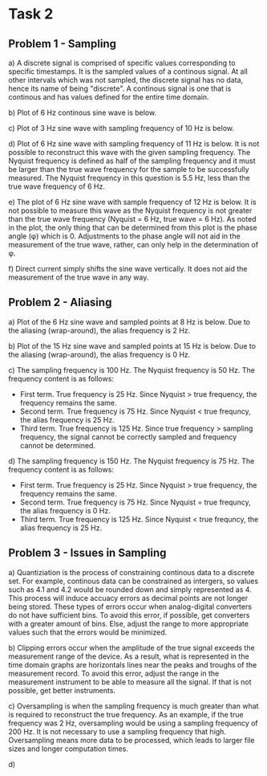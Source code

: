 # Task 2  

## Problem 1 - Sampling
a) A discrete signal is comprised of specific values corresponding to specific timestamps. It is the sampled values of a continous signal. At all other intervals which was not sampled, the discrete signal has no data, hence its name of being "discrete". A continous signal is one that is continous and has values defined for the entire time domain.  

b) Plot of 6 Hz continous sine wave is below.  

c) Plot of 3 Hz sine wave with sampling frequency of 10 Hz is below.  

d) Plot of 6 Hz sine wave with sampling frequency of 11 Hz is below. It is not possible to reconstruct this wave with the given sampling frequency. The Nyquist frequency is defined as half of the sampling frequency and it must be larger than the true wave frequency for the sample to be successfully measured. The Nyquist frequency in this question is 5.5 Hz, less than the true wave frequency of 6 Hz.   

e) The plot of 6 Hz sine wave with sample frequency of 12 Hz is below. It is not possible to measure this wave as the Nyquist frequency is not greater than the true wave frequency (Nyquist = 6 Hz, true wave = 6 Hz). As noted in the plot, the only thing that can be determined from this plot is the phase angle (φ) which is 0. Adjustments to the phase angle will not aid in the measurement of the true wave, rather, can only help in the determination of φ.  

f) Direct current simply shifts the sine wave vertically. It does not aid the measurement of the true wave in any way.  

## Problem 2 - Aliasing 
a) Plot of the 6 Hz sine wave and sampled points at 8 Hz is below. Due to the aliasing (wrap-around), the alias frequency is 2 Hz.  

b) Plot of the 15 Hz sine wave and sampled points at 15 Hz is below. Due to the aliasing (wrap-around), the alias frequency is 0 Hz.  

c) The sampling frequency is 100 Hz. The Nyquist frequency is 50 Hz. The frequency content is as follows:
* First term. True frequency is 25 Hz. Since Nyquist > true frequency, the frequency remains the same.
* Second term. True frequency is 75 Hz. Since Nyquist < true frequncy, the alias frequency is 25 Hz. 
* Third term. True frequency is 125 Hz. Since true frequency > sampling frequency, the signal cannot be correctly sampled and frequency cannot be determined.  

d) The sampling frequency is 150 Hz. The Nyquist frequency is 75 Hz. The frequency content is as follows:
* First term. True frequency is 25 Hz. Since Nyquist > true frequency, the frequency remains the same.
* Second term. True frequency is 75 Hz. Since Nyquist = true frequncy, the alias frequency is 0 Hz. 
* Third term. True frequency is 125 Hz. Since Nyquist < true frequncy, the alias frequency is 25 Hz.  

## Problem 3 - Issues in Sampling
a) Quantiziation is the process of constraining continous data to a discrete set. For example, continous data can be constrained as intergers, so values such as 4.1 and 4.2 would be rounded down and simply represented as 4. This process will induce accuacy errors as decimal points are not longer being stored. These types of errors occur when analog-digital converters do not have sufficient bins. To avoid this error, if possible, get converters with a greater amount of bins. Else, adjust the range to more appropriate values such that the errors would be minimized.  

b) Clipping errors occur when the amplitude of the true signal exceeds the measurement range of the device. As a result, what is represented in the time domain graphs are horizontals lines near the peaks and troughs of the measurement record. To avoid this error, adjust the range in the measurement instrument to be able to measure all the signal. If that is not possible, get better instruments.  

c) Oversampling is when the sampling frequency is much greater than what is required to reconstruct the true frequency. As an example, if the true frequency was 2 Hz, oversampling would be using a sampling frequency of 200 Hz. It is not necessary to use a sampling frequency that high. Oversampling means more data to be processed, which leads to larger file sizes and longer computation times.  

d) 
